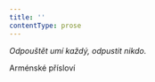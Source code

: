 ```yaml
---
title: ''
contentType: prose
---
```


<section>

_Odpouštět umí každý, odpustit nikdo._

<div class="centered">

<div class="verse">

Arménské přísloví

</div>

</div>

</section>

